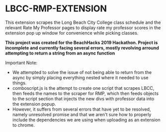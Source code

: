 # LBCC-RMP-EXTENSION

This extension scrapes the Long Beach City College class schedule and the relevant Rate My Professor pages to display rate my professor scores in the extension pop up window for convenience while picking classes.

**This project was created for the BeachHacks 2019 Hackathon. Project is incomplete and currently facing several errors, mostly revolving arround attempting to return a string from an async function**

Important Note:
- We attempted to solve the issue of not being able to return from the async by simply placing everything nested where it needed to use things.
- comboscript.js is the attempt to create one script that scrapes LBCC, then feeds the names to the scraper for RMP, which then feeds objects to the script section that injects the new divs with professor data into the extension popup. 
- However, it suffers from several errors that have yet to be resolved, namely unresolved promise and that we aren't sure how to properly include the dependencies we are using when uploading as an extension to chrome.
